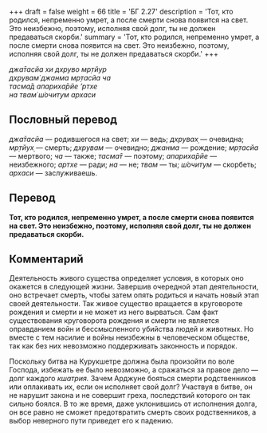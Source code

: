 +++
draft = false
weight = 66
title = 'БГ 2.27'
description = 'Тот, кто родился, непременно умрет, а после смерти снова появится на свет. Это неизбежно, поэтому, исполняя свой долг, ты не должен предаваться скорби.'
summary = 'Тот, кто родился, непременно умрет, а после смерти снова появится на свет. Это неизбежно, поэтому, исполняя свой долг, ты не должен предаваться скорби.'
+++

_джа̄тасйа хи дхруво мр̣тйур  
дхрувам̇ джанма мр̣тасйа ча  
тасма̄д апариха̄рйе ’ртхе  
на твам̇ ш́очитум архаси_

## Пословный перевод

_джа̄тасйа_ — родившегося на свет; _хи_ — ведь; _дхрувах̣_ — очевидна; _мр̣тйух̣_ — смерть; _дхрувам_ — очевидно; _джанма_ — рождение; _мр̣тасйа_ — мертвого; _ча_ — также; _тасма̄т_ — поэтому; _апариха̄рйе_ — неизбежного; _артхе_ — ради; _на_ — не; _твам_ — ты; _ш́очитум_ — скорбеть; _архаси_ — заслуживаешь.

## Перевод

**Тот, кто родился, непременно умрет, а после смерти снова появится на свет. Это неизбежно, поэтому, исполняя свой долг, ты не должен предаваться скорби.**

## Комментарий

Деятельность живого существа определяет условия, в которых оно окажется в следующей жизни. Завершив очередной этап деятельности, оно встречает смерть, чтобы затем опять родиться и начать новый этап своей деятельности. Так живое существо вращается в круговороте рождения и смерти и не может из него вырваться. Сам факт существования круговорота рождения и смерти не является оправданием войн и бессмысленного убийства людей и животных. Но вместе с тем насилие и войны неизбежны в человеческом обществе, так как без них невозможно поддерживать законность и порядок.

Поскольку битва на Курукшетре должна была произойти по воле Господа, избежать ее было невозможно, а сражаться за правое дело — долг каждого _кшатрия._ Зачем Арджуне бояться смерти родственников или оплакивать их, если он исполняет свой долг? Участвуя в битве, он не нарушит закона и не совершит греха, последствий которого он так сильно боялся. В то же время, даже уклонившись от исполнения долга, он все равно не сможет предотвратить смерть своих родственников, а выбор неверного пути приведет его к падению.

